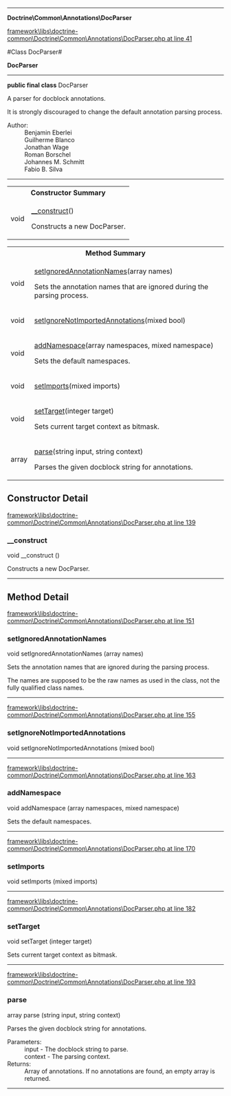 

- - -

**Doctrine\Common\Annotations\DocParser**


<a href="https://github.com/JeyDotC/Hirudo/blob/master/framework/libs/doctrine-common/Doctrine/Common/Annotations/DocParser.php#L41" target='_blank'>framework\libs\doctrine-common\Doctrine\Common\Annotations\DocParser.php at line 41</a>

#Class DocParser#

**DocParser**




- - -

<p><strong>public final  class</strong> <span>DocParser</span></p>

<div class="comment" id="overview_description"><p>A parser for docblock annotations.</p><p>It is strongly discouraged to change the default annotation parsing process.</p></div>

<dl>
<dt>Author:</dt>
<dd>Benjamin Eberlei <kontakt@beberlei.de></dd>
<dd>Guilherme Blanco <guilhermeblanco@hotmail.com></dd>
<dd>Jonathan Wage <jonwage@gmail.com></dd>
<dd>Roman Borschel <roman@code-factory.org></dd>
<dd>Johannes M. Schmitt <schmittjoh@gmail.com></dd>
<dd>Fabio B. Silva <fabio.bat.silva@gmail.com></dd>
</dl>


<hr />

<table id="summary_constructor">
<tr><th colspan="2">Constructor Summary</th></tr>
<tr>
<td><span class='k'></span> <span class='nx'>void</span></td>
<td class="description"><p class="name"><a href="#__construct">__construct</a>()</p><p class="description">Constructs a new DocParser.</p></td>
</tr>
</table>

<table id="summary_method">
<tr><th colspan="2">Method Summary</th></tr>
<tr>
<td><span class='k'></span> <span class='nx'>void</span></td>
<td class="description"><p class="name"><a href="#setignoredannotationnames">setIgnoredAnnotationNames</a>(array names)</p><p class="description">Sets the annotation names that are ignored during the parsing process.
</p></td>
</tr>
<tr>
<td><span class='k'></span> <span class='nx'>void</span></td>
<td class="description"><p class="name"><a href="#setignorenotimportedannotations">setIgnoreNotImportedAnnotations</a>(mixed bool)</p></td>
</tr>
<tr>
<td><span class='k'></span> <span class='nx'>void</span></td>
<td class="description"><p class="name"><a href="#addnamespace">addNamespace</a>(array namespaces, mixed namespace)</p><p class="description">Sets the default namespaces.</p></td>
</tr>
<tr>
<td><span class='k'></span> <span class='nx'>void</span></td>
<td class="description"><p class="name"><a href="#setimports">setImports</a>(mixed imports)</p></td>
</tr>
<tr>
<td><span class='k'></span> <span class='nx'>void</span></td>
<td class="description"><p class="name"><a href="#settarget">setTarget</a>(integer target)</p><p class="description">Sets current target context as bitmask.</p></td>
</tr>
<tr>
<td><span class='k'></span> <span class='nx'>array</span></td>
<td class="description"><p class="name"><a href="#parse">parse</a>(string input, string context)</p><p class="description">Parses the given docblock string for annotations.</p></td>
</tr>
</table>

<h2 id="detail_method">Constructor Detail</h2>

<a href="https://github.com/JeyDotC/Hirudo/blob/master/framework/libs/doctrine-common/Doctrine/Common/Annotations/DocParser.php#L139" target='_blank'>framework\libs\doctrine-common\Doctrine\Common\Annotations\DocParser.php at line 139</a>

<h3 id="__construct">__construct</h3>
<span class='k'></span> <span class='nx'>void</span> <span class='nf'>__construct</span> ()

<div class="details">
<p>Constructs a new DocParser.</p>
</div>

- - -

<h2 id="detail_method">Method Detail</h2>

<a href="https://github.com/JeyDotC/Hirudo/blob/master/framework/libs/doctrine-common/Doctrine/Common/Annotations/DocParser.php#L151" target='_blank'>framework\libs\doctrine-common\Doctrine\Common\Annotations\DocParser.php at line 151</a>

<h3 id="setIgnoredAnnotationNames()">setIgnoredAnnotationNames</h3>
<span class='k'></span> <span class='nx'>void</span> <span class='nf'>setIgnoredAnnotationNames</span> (array names)

<div class="details">
<p>Sets the annotation names that are ignored during the parsing process.</p><p>The names are supposed to be the raw names as used in the class, not the
fully qualified class names.</p>
</div>

- - -


<a href="https://github.com/JeyDotC/Hirudo/blob/master/framework/libs/doctrine-common/Doctrine/Common/Annotations/DocParser.php#L155" target='_blank'>framework\libs\doctrine-common\Doctrine\Common\Annotations\DocParser.php at line 155</a>

<h3 id="setIgnoreNotImportedAnnotations()">setIgnoreNotImportedAnnotations</h3>
<span class='k'></span> <span class='nx'>void</span> <span class='nf'>setIgnoreNotImportedAnnotations</span> (mixed bool)

<div class="details">

</div>

- - -


<a href="https://github.com/JeyDotC/Hirudo/blob/master/framework/libs/doctrine-common/Doctrine/Common/Annotations/DocParser.php#L163" target='_blank'>framework\libs\doctrine-common\Doctrine\Common\Annotations\DocParser.php at line 163</a>

<h3 id="addNamespace()">addNamespace</h3>
<span class='k'></span> <span class='nx'>void</span> <span class='nf'>addNamespace</span> (array namespaces, mixed namespace)

<div class="details">
<p>Sets the default namespaces.</p>
</div>

- - -


<a href="https://github.com/JeyDotC/Hirudo/blob/master/framework/libs/doctrine-common/Doctrine/Common/Annotations/DocParser.php#L170" target='_blank'>framework\libs\doctrine-common\Doctrine\Common\Annotations\DocParser.php at line 170</a>

<h3 id="setImports()">setImports</h3>
<span class='k'></span> <span class='nx'>void</span> <span class='nf'>setImports</span> (mixed imports)

<div class="details">

</div>

- - -


<a href="https://github.com/JeyDotC/Hirudo/blob/master/framework/libs/doctrine-common/Doctrine/Common/Annotations/DocParser.php#L182" target='_blank'>framework\libs\doctrine-common\Doctrine\Common\Annotations\DocParser.php at line 182</a>

<h3 id="setTarget()">setTarget</h3>
<span class='k'></span> <span class='nx'>void</span> <span class='nf'>setTarget</span> (integer target)

<div class="details">
<p>Sets current target context as bitmask.</p>
</div>

- - -


<a href="https://github.com/JeyDotC/Hirudo/blob/master/framework/libs/doctrine-common/Doctrine/Common/Annotations/DocParser.php#L193" target='_blank'>framework\libs\doctrine-common\Doctrine\Common\Annotations\DocParser.php at line 193</a>

<h3 id="parse()">parse</h3>
<span class='k'></span> <span class='nx'>array</span> <span class='nf'>parse</span> (string input, string context)

<div class="details">
<p>Parses the given docblock string for annotations.</p><dl>
<dt>Parameters:</dt>
<dd>input - The docblock string to parse.</dd>
<dd>context - The parsing context.</dd>
<dt>Returns:</dt>
<dd>Array of annotations. If no annotations are found, an empty array is returned.</dd>
</dl>

</div>

- - -

